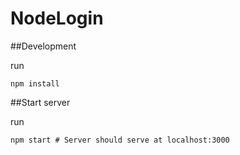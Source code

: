 # NodeLogin

##Development

run 
```
npm install
```

##Start server

run
```
npm start # Server should serve at localhost:3000
```
